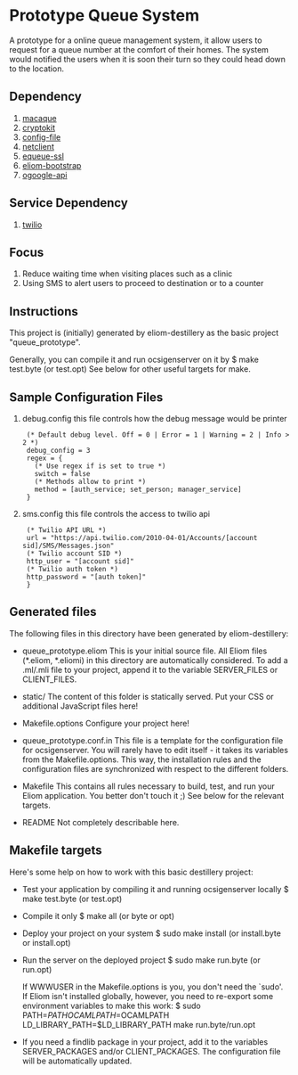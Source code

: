 Prototype Queue System
======================

A prototype for a online queue management system,
it allow users to request for a queue number at the comfort of their homes.
The system would notified the users when it is soon their turn so they could head down to the location.

Dependency
----------
1. [macaque](http://ocsigen.org/macaque/)
2. [cryptokit](http://forge.ocamlcore.org/projects/cryptokit/)
3. [config-file](http://config-file.forge.ocamlcore.org/)
4. [netclient](http://projects.camlcity.org/projects/ocamlnet.html)
5. [equeue-ssl](http://projects.camlcity.org/projects/ocamlnet.html)
6. [eliom-bootstrap](http://github.com/chuajiesheng/eliom-bootstrap)
7. [ogoogle-api](http://github.com/chuajiesheng/ogoogle-api)

Service Dependency
------------------
1. [twilio](https://www.twilio.com/)

Focus
-----
1. Reduce waiting time when visiting places such as a clinic
2. Using SMS to alert users to proceed to destination or to a counter

Instructions
------------

This project is (initially) generated by eliom-destillery as the basic
project "queue_prototype".

Generally, you can compile it and run ocsigenserver on it by
  $ make test.byte (or test.opt)
See below for other useful targets for make.

Sample Configuration Files
-------------------
1. debug.config
   this file controls how the debug message would be printer

        (* Default debug level. Off = 0 | Error = 1 | Warning = 2 | Info > 2 *)
        debug_config = 3
        regex = {
          (* Use regex if is set to true *)
          switch = false
          (* Methods allow to print *)
          method = [auth_service; set_person; manager_service]
        }

2. sms.config
   this file controls the access to twilio api

        (* Twilio API URL *)
        url = "https://api.twilio.com/2010-04-01/Accounts/[account sid]/SMS/Messages.json"
        (* Twilio account SID *)
        http_user = "[account sid]"
        (* Twilio auth token *)
        http_password = "[auth token]"
        }

Generated files
---------------

The following files in this directory have been generated by
eliom-destillery:

 - queue_prototype.eliom
   This is your initial source file.
   All Eliom files (*.eliom, *.eliomi) in this directory are
   automatically considered.  To add a .ml/.mli file to your project,
   append it to the variable SERVER_FILES or CLIENT_FILES.

 - static/
   The content of this folder is statically served. Put your CSS or
   additional JavaScript files here!

 - Makefile.options
   Configure your project here!

 - queue_prototype.conf.in
   This file is a template for the configuration file for
   ocsigenserver. You will rarely have to edit itself - it takes its
   variables from the Makefile.options. This way, the installation
   rules and the configuration files are synchronized with respect to
   the different folders.

 - Makefile
   This contains all rules necessary to build, test, and run your
   Eliom application. You better don't touch it ;) See below for the
   relevant targets.

 - README
   Not completely describable here.


Makefile targets
----------------

Here's some help on how to work with this basic destillery project:

 - Test your application by compiling it and running ocsigenserver locally
     $ make test.byte (or test.opt)

 - Compile it only
     $ make all (or byte or opt)

 - Deploy your project on your system
     $ sudo make install (or install.byte or install.opt)

 - Run the server on the deployed project
     $ sudo make run.byte (or run.opt)

   If WWWUSER in the Makefile.options is you, you don't need the
   `sudo'. If Eliom isn't installed globally, however, you need to
   re-export some environment variables to make this work:
     $ sudo PATH=$PATH OCAMLPATH=$OCAMLPATH LD_LIBRARY_PATH=$LD_LIBRARY_PATH make run.byte/run.opt

 - If you need a findlib package in your project, add it to the
   variables SERVER_PACKAGES and/or CLIENT_PACKAGES. The configuration
   file will be automatically updated.
